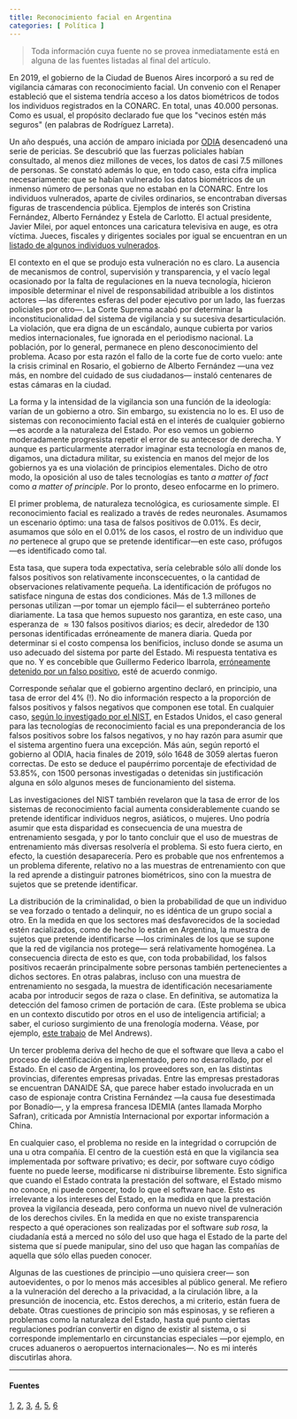 ```yaml
---
title: Reconocimiento facial en Argentina
categories: [ Política ]
---
```


> Toda información cuya fuente no se provea inmediatamente está en alguna de las fuentes 
listadas al final del artículo.

En 2019, el gobierno de la Ciudad de Buenos Aires incorporó a su red de
vigilancia cámaras con reconocimiento facial. Un convenio con el Renaper
estableció que el sistema tendría acceso a los datos biométricos de todos los
individuos registrados en la CONARC. En total, unas $40.000$ personas. Como es
usual, el propósito declarado fue que los "vecinos estén más seguros" (en
palabras de Rodríguez Larreta).

Un año después, una acción de amparo iniciada por [ODIA](https://odia.legal/)
desencadenó una serie de pericias. Se descubrió que las fuerzas policiales
habían consultado, al menos diez millones de veces, los datos de casi 7.5
millones de personas. Se constató además lo que, en todo caso, esta cifra
implica necesariamente: que se habían vulnerado los datos biométricos de un
inmenso número de personas que no estaban en la CONARC. Entre los individuos
vulnerados, aparte de civiles ordinarios, se encontraban diversas figuras de
trascendencia pública. Ejemplos de interés son Cristina Fernández, Alberto
Fernández y Estela de Carlotto. El actual presidente, Javier Milei, por aquel
entonces una caricatura televisiva en auge, es otra víctima. Jueces, fiscales y
dirigentes sociales por igual se encuentran en un [listado de algunos individuos
vulnerados](https://www.mpf.gob.ar/pia/files/2023/04/Expte-228-22-resolucion-difusion-20-4-23.pdf).

El contexto en el que se produjo esta vulneración no es claro. La ausencia de
mecanismos de control, supervisión y transparencia, y el vacío legal ocasionado
por la falta de regulaciones en la nueva tecnología, hicieron imposible
determinar el nivel de responsabilidad atribuible a los distintos actores —las
diferentes esferas del poder ejecutivo por un lado, las fuerzas policiales por
otro—. La Corte Suprema acabó por determinar la inconstitucionalidad del
sistema de vigilancia y su sucesiva desarticulación. La violación, que era
digna de un escándalo, aunque cubierta por varios medios internacionales, fue
ignorada en el periodismo nacional. La población, por lo general, permanece en
pleno desconocimiento del problema. Acaso por esta razón el fallo de la corte
fue de corto vuelo: ante la crisis criminal en Rosario, el gobierno de Alberto Fernández —una
vez más, en nombre del cuidado de sus ciudadanos— instaló centenares de estas
cámaras en la ciudad.

La forma y la intensidad de la vigilancia son una función de la ideología:
varían de un gobierno a otro. Sin embargo, su existencia no lo es. El uso de
sistemas con reconocimiento facial está en el interés de cualquier gobierno—es
acorde a la naturaleza del Estado. Por eso vemos un gobierno moderadamente
progresista repetir el error de su antecesor de derecha. Y aunque es
particularmente aterrador imaginar esta tecnología en manos de, digamos, una
dictadura militar, su existencia en manos del mejor de los gobiernos ya
es una violación de principios elementales. Dicho de otro modo, la oposición al
uso de tales tecnologías es tanto *a matter of fact* como *a matter of
principle*. Por lo pronto, deseo enfocarme en lo primero.

El primer problema, de naturaleza tecnológica, es curiosamente simple. El
reconocimiento facial es realizado a través de redes neuronales. Asumamos un
escenario óptimo: una tasa de falsos positivos de $0.01$%. Es decir, asumamos
que sólo en el $0.01$% de los casos, el rostro de un individuo que *no*
pertenece al grupo que se pretende identificar—en este caso, prófugos—es
identificado como tal. 

Esta tasa, que supera toda expectativa, sería celebrable sólo allí donde los
falsos positivos son relativamente inconscecuentes, o la cantidad de
observaciones relativamente pequeña. La identificación de prófugos no satisface
ninguna de estas dos condiciones. Más de $1.3$ millones de personas utilizan
—por tomar un ejemplo fácil— el subterráneo porteño diariamente. La tasa que
hemos supuesto nos garantiza, en este caso, una esperanza de $\approx 130$
falsos positivos diarios; es decir, alrededor de $130$ personas identificadas
erróneamente de manera diaria. Queda por determinar si el costo compensa los
benificios, incluso donde se asuma un uso adecuado del sistema por parte del
Estado. Mi respuesta tentativa es que no. Y es concebible que Guillermo
Federico Ibarrola, [erróneamente detenido por un falso
positivo](https://www.pagina12.com.ar/209910-seis-dias-arrestado-por-un-error-del-sistema-de-reconocimien),
esté de acuerdo conmigo.

Corresponde señalar que el gobierno argentino declaró, en principio, una tasa
de error del 4% (!). No dio información respecto a la proporción de falsos
positivos y falsos negativos que componen ese total. En cualquier caso, [según
lo investigado por el NIST](https://www.nist.gov/speech-testimony/facial-recognition-technology-part-iii-ensuring-commercial-transparency-accuracy), en Estados Unidos, el caso general para las
tecnologías de reconocimiento facial es una preponderancia de los falsos
positivos sobre los falsos negativos, y no hay razón para asumir que el sistema
argentino fuera una excepción. Más aún, según reportó el gobierno al ODIA,
hacia finales de 2019, sólo 1648 de 3059 alertas fueron correctas. De esto se
deduce el paupérrimo porcentaje de efectividad de 53.85$\%$, con 1500 personas
investigadas o detenidas sin justificación alguna en sólo algunos meses de
funcionamiento del sistema.

Las investigaciones del NIST también revelaron que la tasa de error de los
sistemas de reconocimiento facial aumenta considerablemente cuando se pretende
identificar individuos negros, asiáticos, o mujeres. Uno podría asumir que esta
disparidad es consecuencia de una muestra de entrenamiento sesgada, y por lo
tanto concluir que el uso de muestras de entrenamiento más diversas resolvería
el problema. Si esto fuera cierto, en efecto, la cuestión desaparecería. Pero es
probable que nos enfrentemos a un problema diferente, relativo no a las muestras
de entrenamiento con que la red aprende a distinguir patrones biométricos, sino
con la muestra de sujetos que se pretende identificar. 

La distribución de la criminalidad, o bien la probabilidad de que un individuo
se vea forzado o tentado a delinquir, no es idéntica de un grupo social a otro.
En la medida en que los sectores maś desfavorecidos de la sociedad estén
racializados, como de hecho lo están en Argentina, la muestra de sujetos que
pretende identificarse —los criminales de los que se supone que la red de
vigilancia nos protege— será relativamente homogénea. La consecuencia directa
de esto es que, con toda probabilidad, los falsos positivos recaerán
principalmente sobre personas también pertenecientes a dichos sectores. En
otras palabras, incluso con una muestra de entrenamiento no sesgada, la muestra
de identificación necesariamente acaba por introducir segos de raza o clase. En
definitiva, se automatiza la detección del famoso crimen de portación de cara. 
(Este problema se ubica en un contexto discutido por otros en el uso de inteligencia 
artificial; a saber, el curioso surgimiento de una frenología moderna. Véase, 
por ejemplo, [este trabajo](https://www.cell.com/patterns/fulltext/S2666-3899(24)00160-0?_returnURL=https%3A%2F%2Flinkinghub.elsevier.com%2Fretrieve%2Fpii%2FS2666389924001600%3Fshowall%3Dtrue&fbclid=IwY2xjawFaigtleHRuA2FlbQIxMAABHQNTjsLNaCbhUEyfNReAMYOemeZk6eZMnJBz627KUgEJKUET3SAtN2QH4g_aem_IhjU1jVkZm8s92CS4jdNlg) de Mel Andrews).

Un tercer problema deriva del hecho de que el software que lleva a cabo el
proceso de identificación es implementado, pero no desarrollado, por el Estado.
En el caso de Argentina, los proveedores son, en las distintas provincias,
diferentes empresas privadas. Entre las empresas prestadoras se encuentran
DANAIDE SA, que parece haber estado involucrada en un caso de espionaje contra
Cristina Fernández —la causa fue desestimada por Bonadío—, y la empresa
francesa IDEMIA (antes llamada Morpho Safran), criticada por Amnistía
Internacional por exportar información a China. 

En cualquier caso, el problema no reside en la integridad o corrupción de una u
otra compañía. El centro de la cuestión está en que la vigilancia sea
implementada por software privativo; es decir, por software cuyo código fuente no
puede leerse, modificarse ni distribuirse libremente. Esto significa que cuando
el Estado contrata la prestación del software, el Estado mismo no
conoce, ni puede conocer, todo lo que el software hace. Esto es irrelevante a los
intereses del Estado, en la medida en que la prestación provea la vigilancia
deseada, pero conforma un nuevo nivel de vulneración de los derechos civiles. En
la medida en que no existe transparencia respecto a qué operaciones son
realizadas por el software *sub rosa*, la ciudadanía está a merced no
sólo del uso que haga el Estado de la parte del sistema que sí puede manipular,
sino del uso que hagan las compañías de aquella que sólo ellas pueden conocer.


Algunas de las cuestiones de principio —uno quisiera creer— son
autoevidentes, o por lo menos más accesibles al público general. Me refiero a la
vulneración del derecho a la privacidad, a la cirulación libre, a la presunción
de inocencia, etc. Estos derechos, a mi criterio, están fuera de debate. Otras
cuestiones de principio son más espinosas, y se refieren a problemas como la
naturaleza del Estado, hasta qué punto ciertas regulaciones podrían convertir en
digno de existir al sistema, o si corresponde implementarlo en circunstancias
especiales —por ejemplo, en cruces aduaneros o aeropuertos internacionales—.
No es mi interés discutirlas ahora.


--- 

#### Fuentes 

[1](https://www.cels.org.ar/web/2024/02/el-sistema-de-reconocimiento-facial-sigue-suspendido-en-caba/), [2](https://www.cels.org.ar/web/2022/04/el-ministerio-de-seguridad-de-la-ciudad-busco-informacion-biometrica-de-7-millones-de-personas-de-manera-ilegal/), [3](https://buenosaires.gob.ar/jefedegobierno/noticias/horacio-rodriguez-larreta-presento-el-nuevo-sistema-de-reconocimiento-facial), [4](https://www.cels.org.ar/web/2023/04/confirman-la-inconstitucionalidad-del-uso-del-sistema-de-reconocimiento-facial/), [5](https://www.memo.com.ar/runrunes/donaide-camaras-seguridad-mendoza-video-vigilancia/), [6](https://www.alsur.lat/sites/default/files/2021-10/ALSUR_Reconocimiento%20facial%20en%20Latam_ES_Final.pdf)

